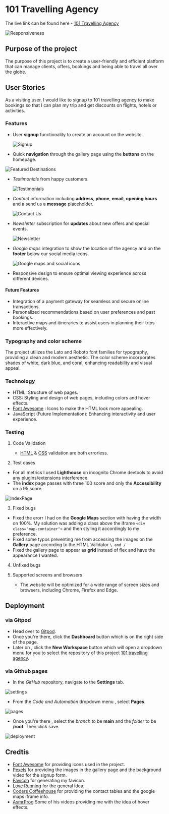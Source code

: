 # 101 Travelling Agency

The live link can be found here - [101 Travelling Agency](https://dimitris112.github.io/travel-agency-1st-official-project/)

![Responsiveness](validation/responsive.png)

## Purpose of the project

The purpose of this project is to create a user-friendly and efficient platform that can manage clients, offers, bookings and being able to travel all over the globe.

## User Stories

As a visiting user, I would like to signup to 101 travelling agency to make bookings so that I can plan my trip and get discounts on flights, hotels or activities.

### Features

- User **signup** functionality to create an account on the website.

  ![Signup](validation/signup.png)

- Quick **navigation** through the gallery page using the **buttons** on the homepage.

![Featured Destinations](validation/FeaturedDestinations.gif)

- _Testimonials_ from happy customers.

  ![Testimonials](validation/testimonials.gif)

- _Contact_ information including **address**, **phone**, **email**, **opening hours** and a send us a **message** placeholder.

  ![Contact Us](validation/contact.png)

- _Newsletter_ subscription for **updates** about new offers and special events.

  ![Newsletter](validation/newsletter.png)

- _Google maps_ integration to show the location of the agency and on the **footer** below our social media icons.

  ![Google maps and social icons](validation/maps.png)

- Responsive design to ensure optimal viewing experience across different devices.

#### Future Features

- Integration of a payment gateway for seamless and secure online transactions.
- Personalized recommendations based on user preferences and past bookings.
- Interactive maps and itineraries to assist users in planning their trips more effectively.

### Typography and color scheme

The project utilizes the Lato and Roboto font families for typography, providing a clean and modern aesthetic. The color scheme incorporates shades of white, dark blue, and coral, enhancing readability and visual appeal.

### Technology

- HTML: Structure of web pages.
- CSS: Styling and design of web pages, including colors and hover effects.
- [Font Awesome](https://fontawesome.com/) : Icons to make the HTML look more appealing. 
- JavaScript (Future Implementation): Enhancing interactivity and user experience.

### Testing

1. Code Validation

   - [HTML](https://validator.w3.org/nu/?doc=https%3A%2F%2Fdimitris112.github.io%2Ftravel-agency-1st-official-project%2F) & [CSS](https://jigsaw.w3.org/css-validator/validator?uri=https%3A%2F%2Fdimitris112.github.io%2Ftravel-agency-1st-official-project%2F&profile=css3svg&usermedium=all&warning=1&vextwarning=&lang=en) validation are both errorless.

2. Test cases

- For all metrics I used **Lighthouse** on incognito Chrome devtools to avoid any plugins/extensions interference.
- The **index** page passes with three 100 score and only the **Accessibility** on a 95 score.

![IndexPage](validation/index-metrics.png)

3. Fixed bugs

- Fixed the erorr I had on the **Google Maps** section with having the width on 100%. My solution was adding a class above the iframe
  `<div class="map-container">` and then styling it accordingly to my preference.
- Fixed some typos preventing me from accessing the images on the **Gallery** page according to the HTML Validator `\ and /`
- Fixed the gallery page to appear as **grid** instead of flex and have the appearance I wanted.

4. Unfixed bugs



5. Supported screens and browsers
   - The website will be optimized for a wide range of screen sizes and browsers, including Chrome, Firefox and Edge.

## Deployment
### via Gitpod

- Head over to [Gitpod](https://www.gitpod.io/).
- Once you're there, click the **Dashboard** button which is on the right side of the page.
- Later on , click the **New Workspace** button which will open a dropdown menu for you to select the repository of this project [101 travelling agency](https://github.com/Dimitris112/travel-agency-1st-official-project).

### via Github pages

- In the _GitHub_ repository, navigate to the **Settings** tab.

![settings](validation/settings.png)

- From the _Code and Automation_ dropdown menu , select **Pages**.

![pages](validation/pages.png)

- Once you're there , select the _branch_ to be **main** and the _folder_ to be **/root**. Then
  click save.

![deployment](validation/deploy1.png)

## Credtis

- [Font Awesome](https://fontawesome.com/) for providing icons used in the project.
- [Pexels](https://www.pexels.com/) for providing the images in the gallery page and the background video for the signup form.
- [Favicon](https://favicon.io/) for generating my favicon.
- [Love Running](https://github.com/Code-Institute-Solutions/love-running-v3/tree/main/8.1-testing-and-validation) for the general idea.
- [Coders Coffeehouse](https://learn.codeinstitute.net/courses/course-v1:CodeInstitute+LRR101+2021_T1/courseware/e014c29a2ac1464f9708fdedf557e533/fb53b5df2fbd47f183297ff8c93040c1/?child=first) for providing the contact tables and the google maps iframe info.
- [AsmrProg](https://www.youtube.com/@AsmrProg) Some of his videos providing me with the idea of hover effects.
